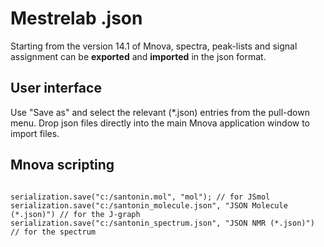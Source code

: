 # Mestrelab .json 

Starting from the version 14.1 of Mnova, spectra, peak-lists and signal assignment can be **exported** and **imported** in the json format.

## User interface

Use "Save as" and select the relevant (*.json) entries from the pull-down menu. Drop json files directly into the main Mnova application window to import files.
 
## Mnova scripting

<div class="code-box">
<pre><code>
serialization.save("c:/santonin.mol", "mol"); // for JSmol
serialization.save("c:/santonin_molecule.json", "JSON Molecule (*.json)") // for the J-graph
serialization.save("c:/santonin_spectrum.json", "JSON NMR (*.json)") // for the spectrum
</code></pre>
